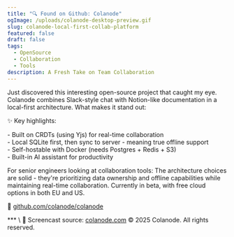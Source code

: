 ```yaml
---
title: "🔍 Found on Github: Colanode"
ogImage: /uploads/colanode-desktop-preview.gif
slug: colanode-local-first-collab-platform
featured: false
draft: false
tags:
  - OpenSource
  - Collaboration
  - Tools
description: A Fresh Take on Team Collaboration
---
```

Just discovered this interesting open-source project that caught my eye. Colanode combines Slack-style chat with Notion-like documentation in a local-first architecture. What makes it stand out:

✨ Key highlights:

\- Built on CRDTs (using Yjs) for real-time collaboration  
\- Local SQLite first, then sync to server - meaning true offline support  
\- Self-hostable with Docker (needs Postgres + Redis + S3)  
\- Built-in AI assistant for productivity

For senior engineers looking at collaboration tools: The architecture choices are solid - they're prioritizing data ownership and offline capabilities while maintaining real-time collaboration. Currently in beta, with free cloud options in both EU and US.

🔗 [github.com/colanode/colanode](http://github.com/colanode/colanode)

\*\*\* \\
📸 Screencast source: [colanode.com](http://colanode.com) © 2025 Colanode. All rights reserved.
